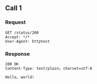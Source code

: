 ## Call 1

### Request

    GET /status/200
    Accept: */*
    User-Agent: httptest


### Response

    200 OK
    Content-Type: text/plain; charset=utf-8

    Hello, world!
